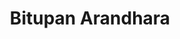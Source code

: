 ---
layout: person
title: Bitupan Arandhara
firstname: Bitupan
lastname: Arandhara
description: MTech (Research)
img: assets/img/people/mtech/bitupan.PNG
website: 
linkedin_username: bitupan-arandhara
github_username: Bitupan132
email: bitupana@iisc.ac.in
category: M.Tech (Res.) Students
show: true
---